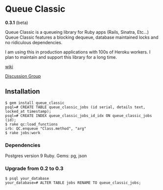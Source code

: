 # Queue Classic
__0.3.1__ (beta)

Queue Classic is a queueing library for Ruby apps (Rails, Sinatra, Etc...) Queue Classic features a blocking dequeue, database maintained locks and no ridiculous dependencies.

I am using this in production applications with 100s of Heroku workers. I plan to maintain and support this library for a long time.


[wiki](https://github.com/ryandotsmith/queue_classic/wiki "wiki")

[Discussion Group](http://groups.google.com/group/queue_classic "discussion group")


## Installation

    $ gem install queue_classic
    psql=# CREATE TABLE queue_classic_jobs (id serial, details text, locked_at timestamp);
    psql=# CREATE INDEX queue_classic_jobs_id_idx ON queue_classic_jobs (id);
    $ rake qc:load_functions
    irb: QC.enqueue "Class.method", "arg"
    $ rake jobs:work

### Dependencies

  Postgres version 9
  Ruby. Gems: pg, json

### Upgrade from 0.2 to 0.3

    $ psql your_database
    your_database=# ALTER TABLE jobs RENAME TO queue_classic_jobs;
